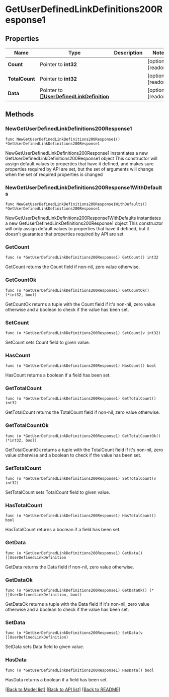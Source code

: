 # GetUserDefinedLinkDefinitions200Response1

## Properties

Name | Type | Description | Notes
------------ | ------------- | ------------- | -------------
**Count** | Pointer to **int32** |  | [optional] [readonly] 
**TotalCount** | Pointer to **int32** |  | [optional] [readonly] 
**Data** | Pointer to [**[]UserDefinedLinkDefinition**](UserDefinedLinkDefinition.md) |  | [optional] [readonly] 

## Methods

### NewGetUserDefinedLinkDefinitions200Response1

`func NewGetUserDefinedLinkDefinitions200Response1() *GetUserDefinedLinkDefinitions200Response1`

NewGetUserDefinedLinkDefinitions200Response1 instantiates a new GetUserDefinedLinkDefinitions200Response1 object
This constructor will assign default values to properties that have it defined,
and makes sure properties required by API are set, but the set of arguments
will change when the set of required properties is changed

### NewGetUserDefinedLinkDefinitions200Response1WithDefaults

`func NewGetUserDefinedLinkDefinitions200Response1WithDefaults() *GetUserDefinedLinkDefinitions200Response1`

NewGetUserDefinedLinkDefinitions200Response1WithDefaults instantiates a new GetUserDefinedLinkDefinitions200Response1 object
This constructor will only assign default values to properties that have it defined,
but it doesn't guarantee that properties required by API are set

### GetCount

`func (o *GetUserDefinedLinkDefinitions200Response1) GetCount() int32`

GetCount returns the Count field if non-nil, zero value otherwise.

### GetCountOk

`func (o *GetUserDefinedLinkDefinitions200Response1) GetCountOk() (*int32, bool)`

GetCountOk returns a tuple with the Count field if it's non-nil, zero value otherwise
and a boolean to check if the value has been set.

### SetCount

`func (o *GetUserDefinedLinkDefinitions200Response1) SetCount(v int32)`

SetCount sets Count field to given value.

### HasCount

`func (o *GetUserDefinedLinkDefinitions200Response1) HasCount() bool`

HasCount returns a boolean if a field has been set.

### GetTotalCount

`func (o *GetUserDefinedLinkDefinitions200Response1) GetTotalCount() int32`

GetTotalCount returns the TotalCount field if non-nil, zero value otherwise.

### GetTotalCountOk

`func (o *GetUserDefinedLinkDefinitions200Response1) GetTotalCountOk() (*int32, bool)`

GetTotalCountOk returns a tuple with the TotalCount field if it's non-nil, zero value otherwise
and a boolean to check if the value has been set.

### SetTotalCount

`func (o *GetUserDefinedLinkDefinitions200Response1) SetTotalCount(v int32)`

SetTotalCount sets TotalCount field to given value.

### HasTotalCount

`func (o *GetUserDefinedLinkDefinitions200Response1) HasTotalCount() bool`

HasTotalCount returns a boolean if a field has been set.

### GetData

`func (o *GetUserDefinedLinkDefinitions200Response1) GetData() []UserDefinedLinkDefinition`

GetData returns the Data field if non-nil, zero value otherwise.

### GetDataOk

`func (o *GetUserDefinedLinkDefinitions200Response1) GetDataOk() (*[]UserDefinedLinkDefinition, bool)`

GetDataOk returns a tuple with the Data field if it's non-nil, zero value otherwise
and a boolean to check if the value has been set.

### SetData

`func (o *GetUserDefinedLinkDefinitions200Response1) SetData(v []UserDefinedLinkDefinition)`

SetData sets Data field to given value.

### HasData

`func (o *GetUserDefinedLinkDefinitions200Response1) HasData() bool`

HasData returns a boolean if a field has been set.


[[Back to Model list]](../README.md#documentation-for-models) [[Back to API list]](../README.md#documentation-for-api-endpoints) [[Back to README]](../README.md)



